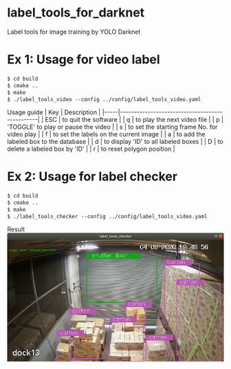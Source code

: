 # label_tools_for_darknet
Label tools for image training by YOLO Darknet

# Ex 1: Usage for video label
```
$ cd build
$ cmake ..
$ make
$ ./label_tools_video --config ../config/label_tools_video.yaml
```
Usage guide
| Key | Description                                    |
|-----|------------------------------------------------|
| ESC | to quit the software                           |
| q   | to play the next video file                    |
| p   | 'TOGGLE' to play or pause the video            |
| s   | to set the starting frame No. for video play   |
| f   | to set the labels on the current image         |
| a   | to add the labeled box to the database         |
| d   | to display 'ID' to all labeled boxes           |
| D   | to delete a labeled box by 'ID'                |
| r   | to reset polygon position                      |

# Ex 2: Usage for label checker
```
$ cd build
$ cmake ..
$ make
$ ./label_tools_checker --config ../config/label_tools_video.yaml
```
Result
![result_1](pictures/label_tools_checker.png)
